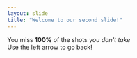 ```yaml
---
layout: slide
title: "Welcome to our second slide!"
---
```

You miss <strong> 100% </strong> of the shots <em> you don't take </em> <br>
Use the left arrow to go back!
